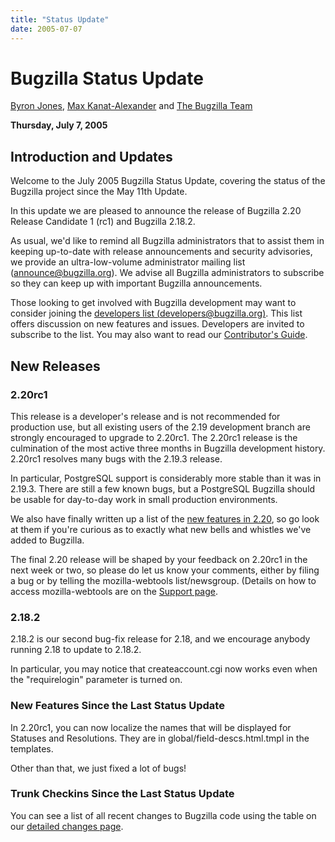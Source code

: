 ```yaml
---
title: "Status Update"
date: 2005-07-07
---
```

# Bugzilla Status Update

[Byron Jones](http://glob.com.au/), [Max Kanat-Alexander](http://www.everythingsolved.com/) and [The Bugzilla Team](../developers/profiles.html)

**Thursday, July 7, 2005**

## Introduction and Updates

Welcome to the July 2005 Bugzilla Status Update, covering the status of the Bugzilla project since the May 11th Update.

In this update we are pleased to announce the release of Bugzilla 2.20 Release Candidate 1 (rc1) and Bugzilla 2.18.2.

As usual, we'd like to remind all Bugzilla administrators that to assist them in keeping up-to-date with release announcements and security advisories, we provide an ultra-low-volume administrator mailing list ([announce@bugzilla.org](https://lists.bugzilla.org/cgi-bin/mj_wwwusr?func=lists-full-long&extra=announce)). We advise all Bugzilla administrators to subscribe so they can keep up with important Bugzilla announcements.

Those looking to get involved with Bugzilla development may want to consider joining the [developers list (developers@bugzilla.org)](https://lists.bugzilla.org/cgi-bin/mj_wwwusr?user=&passw=&func=lists-long-full&extra=developers). This list offers discussion on new features and issues. Developers are invited to subscribe to the list. You may also want to read our [Contributor's Guide](https://www.bugzilla.org/docs/contributor.html).

## New Releases

### 2.20rc1

This release is a developer's release and is not recommended for production use, but all existing users of the 2.19 development branch are strongly encouraged to upgrade to 2.20rc1\. The 2.20rc1 release is the culmination of the most active three months in Bugzilla development history. 2.20rc1 resolves many bugs with the 2.19.3 release.

In particular, PostgreSQL support is considerably more stable than it was in 2.19.3\. There are still a few known bugs, but a PostgreSQL Bugzilla should be usable for day-to-day work in small production environments.

We also have finally written up a list of the [new features in 2.20](../releases/2.20/new-features.html), so go look at them if you're curious as to exactly what new bells and whistles we've added to Bugzilla.

The final 2.20 release will be shaped by your feedback on 2.20rc1 in the next week or two, so please do let us know your comments, either by filing a bug or by telling the mozilla-webtools list/newsgroup. (Details on how to access mozilla-webtools are on the [Support page](../support/).

### 2.18.2

2.18.2 is our second bug-fix release for 2.18, and we encourage anybody running 2.18 to update to 2.18.2.

In particular, you may notice that createaccount.cgi now works even when the "requirelogin" parameter is turned on.

### New Features Since the Last Status Update

In 2.20rc1, you can now localize the names that will be displayed for Statuses and Resolutions. They are in global/field-descs.html.tmpl in the templates.

Other than that, we just fixed a lot of bugs!

### Trunk Checkins Since the Last Status Update

You can see a list of all recent changes to Bugzilla code using the table on our [detailed changes page](changes.html).
